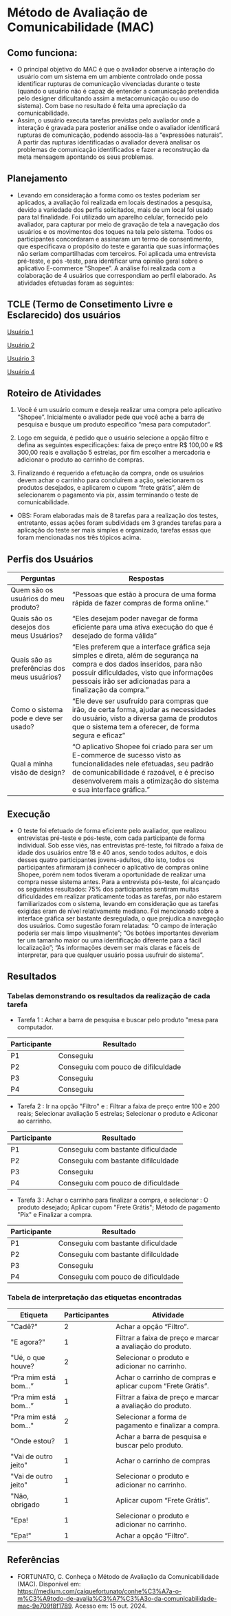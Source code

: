 # Método de Avaliação de Comunicabilidade (MAC)

## Como funciona:

- O principal objetivo do MAC é que o avaliador observe a interação do usuário com um sistema em um ambiente controlado onde possa identificar rupturas de comunicação vivenciadas durante o teste (quando o usuário não é capaz de entender a comunicação pretendida pelo designer dificultando assim a metacomunicação ou uso do sistema). Com base no resultado é feita uma apreciação da comunicabilidade.
- Assim, o usuário executa tarefas previstas pelo avaliador onde a interação é gravada para posterior análise onde o avaliador identificará rupturas de comunicação, podendo associa-las a “expressões naturais”. A partir das rupturas identificadas o avaliador deverá analisar os problemas de comunicação identificados e fazer a reconstrução da meta mensagem apontando os seus problemas.

## Planejamento

- Levando em consideração a forma como os testes poderiam ser aplicados, a avaliação foi realizada em locais destinados a pesquisa, devido a variedade dos perfis solicitados, mais de um local foi usado para tal finalidade. Foi utilizado um aparelho celular, fornecido pelo avaliador, para capturar por meio de gravação de tela a navegação dos usuários e os movimentos dos toques na tela pelo sistema. Todos os participantes concordaram e assinaram um termo de consentimento, que especificava o propósito do teste e garantia que suas informações não seriam compartilhadas com terceiros. Foi aplicada uma entrevista pré-teste, e pós -teste, para identificar uma opinião geral sobre o aplicativo E-commerce “Shopee”. A análise foi realizada com a colaboração de 4 usuários que correspondiam ao perfil elaborado. As atividades efetuadas foram as seguintes:

## TCLE (Termo de Consetimento Livre e Esclarecido) dos usuários
[Usuário 1](https://github.com/ennoile/ihc/blob/75bacb7cab60daa680793bb89f6715253f46d7c7/docs/4-Avaliacao_comunicabilidade/TCLE%20_comunicabilidade/Usu%C3%A1rio%201.jpg)

[Usuário 2](https://github.com/ennoile/ihc/blob/42337355319fb8c270675935cd5af00e3553b798/docs/4-Avaliacao_comunicabilidade/TCLE%20_comunicabilidade/Usu%C3%A1rio%202.jpg)

[Usuário 3](https://github.com/ennoile/ihc/blob/75bacb7cab60daa680793bb89f6715253f46d7c7/docs/4-Avaliacao_comunicabilidade/TCLE%20_comunicabilidade/Usu%C3%A1rio%203.jpg)

[Usuário 4](https://github.com/ennoile/ihc/blob/75bacb7cab60daa680793bb89f6715253f46d7c7/docs/4-Avaliacao_comunicabilidade/TCLE%20_comunicabilidade/Usu%C3%A1rio%204.jpg)

## Roteiro de Atividades

1. Você é um usuário comum e deseja realizar uma compra pelo aplicativo “Shopee”. Inicialmente o avaliador pede que você ache a barra de pesquisa e busque um produto específico “mesa para computador”.

2. Logo em seguida, é pedido que o usuário selecione a opção filtro e defina as seguintes especificações: faixa de preço entre R$ 100,00 e R$ 300,00 reais e avaliação 5 estrelas, por fim escolher a mercadoria e adicionar o produto ao carrinho de compras.

3. Finalizando é requerido a efetuação da compra, onde os usuários devem achar o carrinho para concluírem a ação, selecionarem os produtos desejados, e aplicarem o cupom “frete grátis”, além de selecionarem o pagamento via pix, assim terminando o teste de comunicabilidade.

- OBS: Foram elaboradas mais de 8 tarefas para a realização dos testes, entretanto, essas ações foram subdividads em 3 grandes tarefas para a aplicação do teste ser mais simples e organizado, tarefas essas que foram mencionadas nos três tópicos acima.

## Perfis dos Usuários

| Perguntas | Respostas |
|----------|------------|
| Quem são os usuários do meu produto? | “Pessoas que estão à procura de uma forma rápida de fazer compras de forma online.” |
| Quais são os desejos dos meus Usuários? | “Eles desejam poder navegar de forma eficiente para uma ativa execução do que é desejado de forma válida” |
| Quais são as preferências dos meus usuários? | “Eles preferem que a interface gráfica seja simples e direta, além de segurança na compra e dos dados inseridos, para não possuir dificuldades, visto que informações pessoais irão ser adicionadas para a finalização da compra.” |
| Como o sistema pode e deve ser usado? | “Ele deve ser usufruído para compras que irão, de certa forma, ajudar as necessidades do usuário, visto a diversa gama de produtos que o sistema tem a oferecer, de forma segura e eficaz” |
| Qual a minha visão de design? | “O aplicativo Shopee foi criado para ser um E-commerce de sucesso visto as funcionalidades nele efetuadas, seu padrão de comunicabilidade é razoável, e é preciso desenvolverem mais a otimização do sistema e sua interface gráfica.” |

## Execução
- O teste foi efetuado de forma eficiente pelo avaliador, que realizou entrevistas pré-teste e pós-teste, com cada participante de forma individual. Sob esse viés, nas entrevistas pré-teste, foi filtrado a faixa de idade dos usuários entre 18 e 40 anos, sendo todos adultos, e dois desses quatro participantes jovens-adultos, dito isto, todos os participantes afirmaram já conhecer o aplicativo de compras online Shopee, porém nem todos tiveram a oportunidade de realizar uma compra nesse sistema antes. Para a entrevista pós-teste, foi alcançado os seguintes resultados: 75% dos participantes sentiram muitas dificuldades em realizar praticamente todas as tarefas, por não estarem familiarizados com o sistema, levando em consideração que as tarefas exigidas eram de nível relativamente mediano. Foi mencionado sobre a interface gráfica ser bastante desregulada, o que prejudica a navegação dos usuários. Como sugestão foram relatadas: “O campo de interação poderia ser mais limpo visualmente”; “Os botões importantes deveriam ter um tamanho maior ou uma identificação diferente para a fácil localização”; “As informações devem ser mais claras e fáceis de interpretar, para que qualquer usuário possa usufruir do sistema”.

## Resultados

### Tabelas demonstrando os resultados da realização de cada tarefa

- Tarefa 1 : Achar a barra de pesquisa e buscar pelo produto "mesa para computador.

| Participante | Resultado |
|-----|-----------------------|
|  P1 | Conseguiu  |
|  P2 | Conseguiu com pouco de difilculdade |
|  P3 | Conseguiu |
|  P4 | Conseguiu  |

- Tarefa 2 : Ir na opção "Filtro" e : Filtrar a faixa de  preço entre 100 e 200 reais; Selecionar avaliação 5 estrelas; Selecionar o produto  e Adiconar ao carrinho.

| Participante | Resultado |
|-----|-----------------------|
|  P1 | Conseguiu com bastante dificuldade  |
|  P2 | Conseguiu com bastante difilculdade |
|  P3 | Conseguiu |
|  P4 | Conseguiu com pouco de dificuldade  |

- Tarefa 3 : Achar o carrinho para finalizar a compra, e selecionar : O produto desejado; Aplicar cupom "Frete Grátis"; Método de pagamento "Pix" e Finalizar a compra.

| Participante | Resultado |
|-----|-----------------------|
|  P1 | Conseguiu com bastante dificuldade  |
|  P2 | Conseguiu com bastante difilculdade |
|  P3 | Conseguiu |
|  P4 | Conseguiu com pouco de dificuldade  |

### Tabela de interpretação das etiquetas encontradas

| Etiqueta | Participantes | Atividade |
|----------|---------------|-----------|
| "Cadê?" | 2 | Achar a opção “Filtro”. |
| "E agora?" | 1 | Filtrar a faixa de preço e marcar a avaliação do produto. |
| "Ué, o que houve? | 2 | Selecionar o produto e adicionar no carrinho. |
| “Pra mim está bom...” | 1 | Achar o carrinho de compras e aplicar cupom “Frete Grátis”. |
| “Pra mim está bom...” | 1 | Filtrar a faixa de preço e marcar a avaliação do produto. |
| "Pra mim está bom..." | 2 | Selecionar a forma de pagamento e finalizar a compra. |
| "Onde estou? | 1 | Achar a barra de pesquisa e buscar pelo produto. |
| "Vai de outro jeito" | 1 | Achar o carrinho de compras |
| "Vai de outro jeito" | 1 | Selecionar o produto e adicionar no carrinho. |
| "Não, obrigado | 1 | Aplicar cupom “Frete Grátis”. |
| "Epa! | 1 | Selecionar o produto e adicionar no carrinho. |
| "Epa!" | 1 | Achar a opção “Filtro”. |

## Referências

- FORTUNATO, C. Conheça o Método de Avaliação da Comunicabilidade (MAC). Disponível em: <https://medium.com/caiquefortunato/conhe%C3%A7a-o-m%C3%A9todo-de-avalia%C3%A7%C3%A3o-da-comunicabilidade-mac-9e709f8f1789>. Acesso em: 15 out. 2024.
